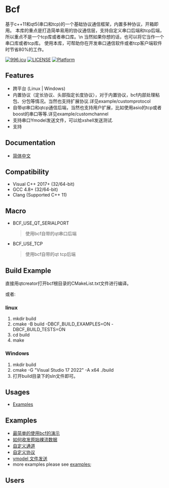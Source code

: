 Bcf
=======
基于c++11和qt5(串口和tcp)的一个基础协议通信框架，内置多种协议，开箱即用。
本库的重点是打造简单易用的协议通信层，支持自定义串口后端和tcp后端，所以重点不是一个tcp库或者串口库。\n 当然如果你想的话，也可以将它当作一个串口库或者tcp库。
使用本库，可帮助你在开发串口通信软件或者tcp客户端软件时节省80%的工作。

[![996.icu](https://img.shields.io/badge/link-996.icu-red.svg)](https://996.icu)
[![LICENSE](https://img.shields.io/badge/license-NPL%20(The%20996%20Prohibited%20License)-blue.svg)](https://github.com/996icu/996.ICU/blob/master/LICENSE)
[![Platform](https://img.shields.io/badge/Platform-Linux,%20Windows-green.svg?style=flat-square)](https://github.com/qht1003077897/bcf)

## Features
* 跨平台 (Linux | Windows)
* 内置协议（定长协议、头部指定长度协议），对于内置协议，bcf内部处理粘包、分包等情况。当然也支持扩展协议.详见example/customprotocol
* 自带qt串口和qtcp通信后端，当然也支持用户扩展，比如使用asio的tcp或者boost的串口等等.详见example/customchannel
* 支持串口Ymodel发送文件，可以给xshell发送测试.
* 支持

## Documentation
- [简体中文](https://github.com/qht1003077897/bcf/blob/master/docs/main.zh-cn.md)

## Compatibility
* Visual C++ 2017+ (32/64-bit)
* GCC 4.8+ (32/64-bit)
* Clang (Supported C++ 11)

## Macro
* BCF_USE_QT_SERIALPORT
  > 使用bcf自带的qt串口后端
* BCF_USE_TCP
  > 使用bcf自带的qt tcp后端

## Build Example

直接用qtcreator打开bcf根目录的CMakeList.txt文件进行编译。

或者:
### linux
1. mkdir build
2. cmake -B build -DBCF_BUILD_EXAMPLES=ON -DBCF_BUILD_TESTS=ON
3. cd build
4. make

### Windows
1. mkdir build
2. cmake -G "Visual Studio 17 2022" -A x64 ./build
3. 打开build目录下的sln文件即可。

## Usages
* [Examples](#examples)

Examples
----------------------------
* [最简单的使用bcf的演示](https://github.com/qht1003077897/bcf/blob/master/examples/simple/simple.cpp)
* [如何收发原始裸流数据](https://github.com/qht1003077897/bcf/blob/master/examples/rawdata/rawdata.cpp)
* [自定义通道](https://github.com/qht1003077897/bcf/blob/master/examples/customchannel/customchannel.cpp)
* [自定义协议](https://github.com/qht1003077897/bcf/blob/master/examples/customprotocol/customprotocol.cpp)
* [ymodel 文件发送](https://github.com/qht1003077897/bcf/blob/master/examples/ymodel/ymodel.cpp)
* more examples please see [examples](https://github.com/qht1003077897/bcf/blob/master/examples);

Users
----------------------------

